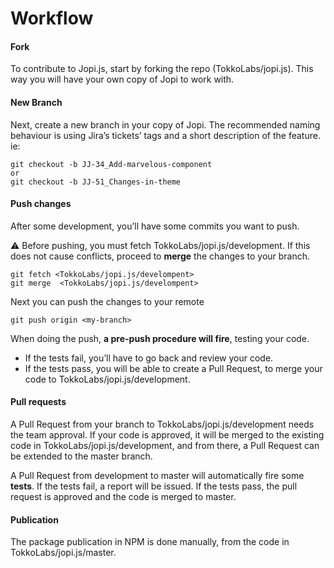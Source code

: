 # Workflow 

#### Fork
To contribute to Jopi.js, start by forking the repo (TokkoLabs/jopi.js). This way you will have your own copy of Jopi to work with.
  
  
#### New Branch
Next, create a new branch in your copy of Jopi. The recommended naming behaviour is using Jira’s tickets’ tags and a short description of the feature. ie: 
```
git checkout -b JJ-34_Add-marvelous-component 
or
git checkout -b JJ-51_Changes-in-theme
```
  
  
#### Push changes
After some development, you’ll have some commits you want to push. 

:warning: Before pushing, you must fetch TokkoLabs/jopi.js/development. 
If this does not cause conflicts, proceed to **merge** the changes to your branch.
```
git fetch <TokkoLabs/jopi.js/develompent>
git merge  <TokkoLabs/jopi.js/develompent>
```

Next you can push the changes to your remote
```
git push origin <my-branch>
```


When doing the push, **a pre-push procedure will fire**, testing your code.
- If the tests fail, you’ll have to go back and review your code.
- If the tests pass, you will be able to create a Pull Request, to merge your code to TokkoLabs/jopi.js/development.

#### Pull requests
A Pull Request from your branch to TokkoLabs/jopi.js/development needs the team approval. 
If your code is approved, it will be merged to the existing code in TokkoLabs/jopi.js/development, 
and from there, a Pull Request can be extended to the master branch. 

A Pull Request from development to master will automatically fire some **tests**. If the tests fail, a report will be issued.
If the tests pass, the pull request is approved and the code is merged to master.


#### Publication
The package publication in NPM is done manually, from the code in TokkoLabs/jopi.js/master.
